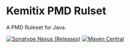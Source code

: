 Kemitix PMD Rulset
==================

A PMD Ruleset for Java.

[![Sonatype Nexus (Releases)](https://img.shields.io/nexus/r/https/oss.sonatype.org/net.kemitix/kemitix-pmd-ruleset.svg?style=for-the-badge)](https://oss.sonatype.org/content/repositories/releases/net/kemitix/kemitix-pmd-ruleset/)
[![Maven Central](https://img.shields.io/maven-central/v/net.kemitix/kemitix-pmd-ruleset.svg?style=for-the-badge)](https://search.maven.org/#search|ga|1|g%3A"net.kemitix"%20AND%20a%3A"kemitix-pmd-ruleset")
